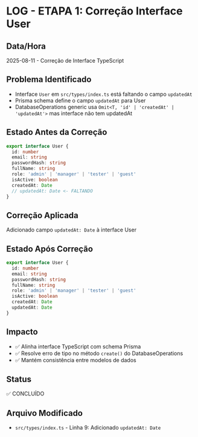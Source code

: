 # LOG - ETAPA 1: Correção Interface User

## Data/Hora
2025-08-11 - Correção de Interface TypeScript

## Problema Identificado
- Interface `User` em `src/types/index.ts` está faltando o campo `updatedAt`
- Prisma schema define o campo `updatedAt` para User
- DatabaseOperations generic usa `Omit<T, 'id' | 'createdAt' | 'updatedAt'>` mas interface não tem updatedAt

## Estado Antes da Correção
```typescript
export interface User {
  id: number
  email: string
  passwordHash: string
  fullName: string
  role: 'admin' | 'manager' | 'tester' | 'guest'
  isActive: boolean
  createdAt: Date
  // updatedAt: Date <- FALTANDO
}
```

## Correção Aplicada
Adicionado campo `updatedAt: Date` à interface User

## Estado Após Correção
```typescript
export interface User {
  id: number
  email: string
  passwordHash: string
  fullName: string
  role: 'admin' | 'manager' | 'tester' | 'guest'
  isActive: boolean
  createdAt: Date
  updatedAt: Date
}
```

## Impacto
- ✅ Alinha interface TypeScript com schema Prisma
- ✅ Resolve erro de tipo no método `create()` do DatabaseOperations
- ✅ Mantém consistência entre modelos de dados

## Status
✅ CONCLUÍDO

## Arquivo Modificado
- `src/types/index.ts` - Linha 9: Adicionado `updatedAt: Date`